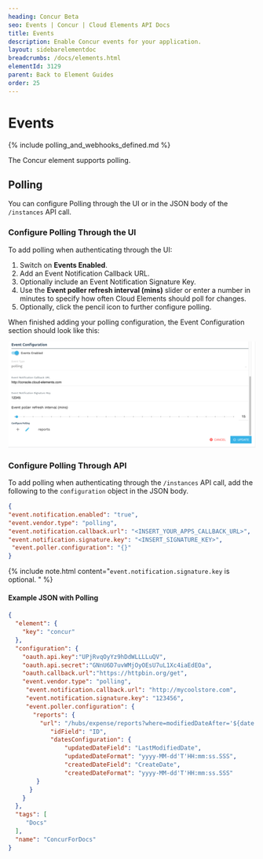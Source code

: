 ```yaml
---
heading: Concur Beta
seo: Events | Concur | Cloud Elements API Docs
title: Events
description: Enable Concur events for your application.
layout: sidebarelementdoc
breadcrumbs: /docs/elements.html
elementId: 3129
parent: Back to Element Guides
order: 25
---
```


# Events

{% include polling_and_webhooks_defined.md %}

The Concur element supports polling.

## Polling

You can configure Polling through the UI or in the JSON body of the `/instances` API call.

### Configure Polling Through the UI

To add polling when authenticating through the UI:

1. Switch on __Events Enabled__.
2. Add an Event Notification Callback URL.
3. Optionally include an Event Notification Signature Key.
4. Use the __Event poller refresh interval (mins)__ slider or enter a number in minutes to specify how often Cloud Elements should poll for changes.
6. Optionally, click the pencil icon to further configure polling.

When finished adding your polling configuration, the Event Configuration section should look like this:

![Webhooks Eabled](img/Polling.png)

### Configure Polling Through API

To add polling when authenticating through the `/instances` API call, add the following to the `configuration` object in the JSON body.

```json
{
"event.notification.enabled": "true",
"event.vendor.type": "polling",
"event.notification.callback.url": "<INSERT_YOUR_APPS_CALLBACK_URL>",
"event.notification.signature.key": "<INSERT_SIGNATURE_KEY>",
 "event.poller.configuration": "{}"
}
```

{% include note.html content="<code>event.notification.signature.key</code> is optional. " %}

#### Example JSON with Polling

```json
{
  "element": {
    "key": "concur"
  },
  "configuration": {
    "oauth.api.key":"UPjRvqOyYz9hDdWLLLLuQV",
    "oauth.api.secret":"GNnU6D7uvWMjOyOEsU7uL1Xc4iaEdEOa",
    "oauth.callback.url":"https://httpbin.org/get",
    "event.vendor.type": "polling",
     "event.notification.callback.url": "http://mycoolstore.com",
     "event.notification.signature.key": "123456",
     "event.poller.configuration": {
       "reports": {
         "url": "/hubs/expense/reports?where=modifiedDateAfter='${date:yyyy-MM-dd'T'HH:mm:ss.SSS}'",
     		"idField": "ID",
     		"datesConfiguration": {
     			"updatedDateField": "LastModifiedDate",
     			"updatedDateFormat": "yyyy-MM-dd'T'HH:mm:ss.SSS",
     			"createdDateField": "CreateDate",
     			"createdDateFormat": "yyyy-MM-dd'T'HH:mm:ss.SSS"
        }
      }
    }
  },
  "tags": [
     "Docs"
  ],
  "name": "ConcurForDocs"
}
```
